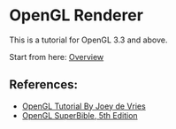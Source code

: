 # OpenGL Renderer

This is a tutorial for OpenGL 3.3 and above.

Start from here: [Overview](docs/overview.md)

## References:

- [OpenGL Tutorial By Joey de Vries](https://learnopengl.com/)
- [OpenGL SuperBible, 5th Edition](https://www.amazon.com/OpenGL-SuperBible-Comprehensive-Tutorial-Reference/dp/0321712617)
